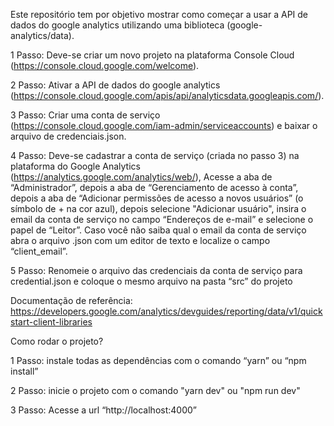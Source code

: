 Este repositório tem por objetivo mostrar como começar a usar a API de dados do google analytics utilizando uma biblioteca (google-analytics/data).

1 Passo:
	Deve-se criar um novo projeto na plataforma Console Cloud (https://console.cloud.google.com/welcome).

2 Passo: 
	Ativar a API de dados do google analytics (https://console.cloud.google.com/apis/api/analyticsdata.googleapis.com/).

3 Passo:
	Criar uma conta de serviço (https://console.cloud.google.com/iam-admin/serviceaccounts) e baixar o arquivo de credenciais.json.

4 Passo: 
	Deve-se cadastrar a conta de serviço (criada no passo 3) na plataforma do Google Analytics (https://analytics.google.com/analytics/web/), Acesse a aba de “Administrador”, depois a aba de “Gerenciamento de acesso à conta”, depois a aba de “Adicionar permissões de acesso a novos usuários” (o símbolo de + na cor azul), depois selecione "Adicionar usuário", insira o email da conta de serviço no campo “Endereços de e-mail” e selecione o papel de “Leitor”. Caso você não saiba qual o email da conta de serviço abra o arquivo .json com um editor de texto e localize o campo “client_email”.

5 Passo: 
	Renomeie o arquivo das credenciais da conta de serviço para credential.json e coloque o mesmo arquivo na pasta “src” do projeto

Documentação de referência: https://developers.google.com/analytics/devguides/reporting/data/v1/quickstart-client-libraries

Como rodar o projeto?

1 Passo:
  instale todas as dependências com o comando “yarn” ou “npm install”

2 Passo:
  inicie o projeto com o comando "yarn dev" ou "npm run dev"

3 Passo:
  Acesse a url “http://localhost:4000”
